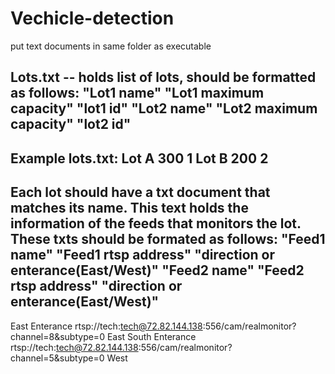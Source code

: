 # Vechicle-detection
put text documents in same folder as executable

Lots.txt -- holds list of lots, should be formatted as follows:
"Lot1 name"
"Lot1 maximum capacity"
"lot1 id"
"Lot2 name"
"Lot2 maximum capacity"
"lot2 id"
-----------------------------------------------------------------------------------------------------------------------------------------------------------
Example lots.txt:
Lot A
300
1
Lot B
200
2
------------------------------------------------------------------------------------------------------------------------------------------------------------
Each lot should have a txt document that matches its name. This text holds the information of the feeds that monitors the lot.
These txts should be formated as follows:
"Feed1 name"
"Feed1 rtsp address"
"direction or enterance(East/West)"
"Feed2 name"
"Feed2 rtsp address"
"direction or enterance(East/West)"
---------------------------------------------------------------------------------------------------------------------------------------------------------------
East Enterance
rtsp://tech:tech@72.82.144.138:556/cam/realmonitor?channel=8&subtype=0
East
South Enterance
rtsp://tech:tech@72.82.144.138:556/cam/realmonitor?channel=5&subtype=0
West

